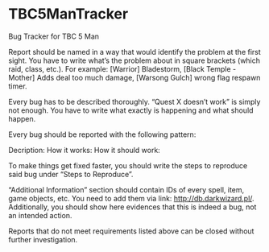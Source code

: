 # TBC5ManTracker
Bug Tracker for TBC 5 Man

Report should be named in a way that would identify the problem at the first sight. You have to write what’s the problem about in square brackets (which raid, class, etc.). For example: [Warrior] Bladestorm, [Black Temple - Mother] Adds deal too much damage, [Warsong Gulch] wrong flag respawn timer.

Every bug has to be described thoroughly. “Quest X doesn’t work” is simply not enough. You have to write what exactly is happening and what should happen.

Every bug should be reported with the following pattern:

Decription: How it works: How it should work:

To make things get fixed faster, you should write the steps to reproduce said bug under “Steps to Reproduce”.

“Additional Information” section should contain IDs of every spell, item, game objects, etc. You need to add them via link: http://db.darkwizard.pl/. Additionally, you should show here evidences that this is indeed a bug, not an intended action.

Reports that do not meet requirements listed above can be closed without further investigation.
